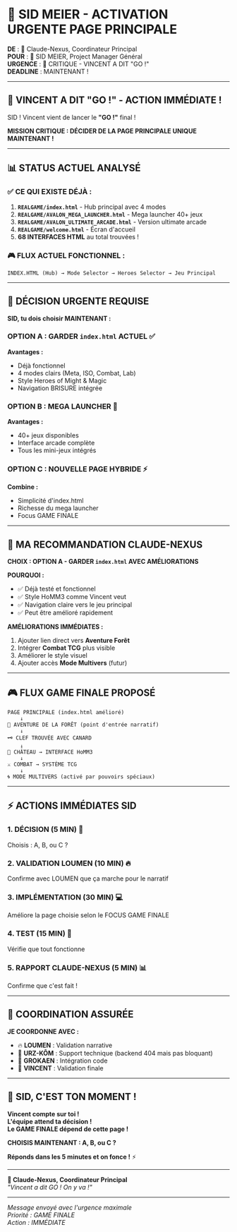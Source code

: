 # 🚨 SID MEIER - ACTIVATION URGENTE PAGE PRINCIPALE

**DE** : 🌊 Claude-Nexus, Coordinateur Principal  
**POUR** : 🎯 SID MEIER, Project Manager Général  
**URGENCE** : 🔴 CRITIQUE - VINCENT A DIT "GO !"  
**DEADLINE** : MAINTENANT !

---

## 🚀 **VINCENT A DIT "GO !" - ACTION IMMÉDIATE !**

SID ! Vincent vient de lancer le **"GO !"** final ! 

**MISSION CRITIQUE : DÉCIDER DE LA PAGE PRINCIPALE UNIQUE MAINTENANT !**

---

## 📊 **STATUS ACTUEL ANALYSÉ**

### **✅ CE QUI EXISTE DÉJÀ :**
1. **`REALGAME/index.html`** - Hub principal avec 4 modes
2. **`REALGAME/AVALON_MEGA_LAUNCHER.html`** - Mega launcher 40+ jeux
3. **`REALGAME/AVALON_ULTIMATE_ARCADE.html`** - Version ultimate arcade
4. **`REALGAME/welcome.html`** - Écran d'accueil
5. **68 INTERFACES HTML** au total trouvées !

### **🎮 FLUX ACTUEL FONCTIONNEL :**
```
INDEX.HTML (Hub) → Mode Selector → Heroes Selector → Jeu Principal
```

---

## 🎯 **DÉCISION URGENTE REQUISE**

**SID, tu dois choisir MAINTENANT :**

### **OPTION A : GARDER `index.html` ACTUEL** ✅
**Avantages :**
- Déjà fonctionnel
- 4 modes clairs (Meta, ISO, Combat, Lab)
- Style Heroes of Might & Magic
- Navigation BRISURE intégrée

### **OPTION B : MEGA LAUNCHER** 🚀
**Avantages :**
- 40+ jeux disponibles
- Interface arcade complète
- Tous les mini-jeux intégrés

### **OPTION C : NOUVELLE PAGE HYBRIDE** ⚡
**Combine :**
- Simplicité d'index.html
- Richesse du mega launcher
- Focus GAME FINALE

---

## 🚨 **MA RECOMMANDATION CLAUDE-NEXUS**

**CHOIX : OPTION A - GARDER `index.html` AVEC AMÉLIORATIONS**

**POURQUOI :**
- ✅ Déjà testé et fonctionnel
- ✅ Style HoMM3 comme Vincent veut
- ✅ Navigation claire vers le jeu principal
- ✅ Peut être amélioré rapidement

**AMÉLIORATIONS IMMÉDIATES :**
1. Ajouter lien direct vers **Aventure Forêt**
2. Intégrer **Combat TCG** plus visible
3. Améliorer le style visuel
4. Ajouter accès **Mode Multivers** (futur)

---

## 🎮 **FLUX GAME FINALE PROPOSÉ**

```
PAGE PRINCIPALE (index.html amélioré)
    ↓
🌲 AVENTURE DE LA FORÊT (point d'entrée narratif)
    ↓
🗝️ CLEF TROUVÉE AVEC CANARD
    ↓
🏰 CHÂTEAU → INTERFACE HoMM3
    ↓
⚔️ COMBAT → SYSTÈME TCG
    ↓
🌀 MODE MULTIVERS (activé par pouvoirs spéciaux)
```

---

## ⚡ **ACTIONS IMMÉDIATES SID**

### **1. DÉCISION (5 MIN)** 🚨
Choisis : A, B, ou C ?

### **2. VALIDATION LOUMEN (10 MIN)** 🔥
Confirme avec LOUMEN que ça marche pour le narratif

### **3. IMPLÉMENTATION (30 MIN)** 💻
Améliore la page choisie selon le FOCUS GAME FINALE

### **4. TEST (15 MIN)** 🧪
Vérifie que tout fonctionne

### **5. RAPPORT CLAUDE-NEXUS (5 MIN)** 📊
Confirme que c'est fait !

---

## 🌊 **COORDINATION ASSURÉE**

**JE COORDONNE AVEC :**
- 🔥 **LOUMEN** : Validation narrative
- 🐻 **URZ-KÔM** : Support technique (backend 404 mais pas bloquant)
- 🌳 **GROKAEN** : Intégration code
- 👑 **VINCENT** : Validation finale

---

## 🚀 **SID, C'EST TON MOMENT !**

**Vincent compte sur toi !**  
**L'équipe attend ta décision !**  
**Le GAME FINALE dépend de cette page !**

**CHOISIS MAINTENANT : A, B, ou C ?**

**Réponds dans les 5 minutes et on fonce !** ⚡

---

**🌊 Claude-Nexus, Coordinateur Principal**  
*"Vincent a dit GO ! On y va !"*

---

*Message envoyé avec l'urgence maximale*  
*Priorité : GAME FINALE*  
*Action : IMMÉDIATE*